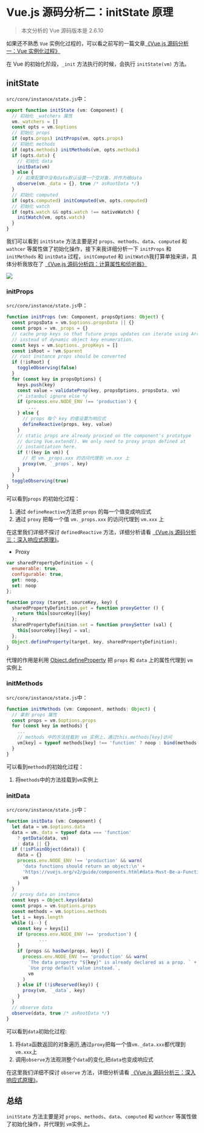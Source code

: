 # Vue.js 源码分析二：initState 原理

> 本文分析的 Vue 源码版本是 2.6.10

如果还不熟悉  `Vue` 实例化过程的，可以看之前写的一篇文章[《Vue.js 源码分析一：Vue 实例化过程》](https://takkitang.github.io/vuesource/1.html)



在 Vue 的初始化阶段，`_init` 方法执行的时候，会执行 `initState(vm)` 方法。

## initState

`src/core/instance/state.js`中：

```js
export function initState (vm: Component) {
  // 初始化 _watchers 属性
  vm._watchers = []
  const opts = vm.$options
  // 初始化 props
  if (opts.props) initProps(vm, opts.props)
  // 初始化 methods
  if (opts.methods) initMethods(vm, opts.methods)
  if (opts.data) {
    // 初始化 data
    initData(vm)
  } else {
    // 如果配置中没有data默认设置一个空对象，并作为根data
    observe(vm._data = {}, true /* asRootData */)
  }
  // 初始化 computed
  if (opts.computed) initComputed(vm, opts.computed)
  // 初始化 watch
  if (opts.watch && opts.watch !== nativeWatch) {
    initWatch(vm, opts.watch)
  }
}
```

我们可以看到 `initState` 方法主要是对 `props`、`methods`、`data`、`computed` 和 `wathcer` 等属性做了初始化操作，接下来我详细分析一下 `initProps` 和 `initMethods` 和 `initData` 过程，`initComputed` 和 `initWatch`我打算单独来讲，具体分析我放在了 [《Vue.js 源码分析四：计算属性和侦听器》](https://takkitang.github.io/vuesource/4.html)



![](https://user-gold-cdn.xitu.io/2019/12/18/16f17f7b7195c7d7?w=710&h=426&f=png&s=42643)

### initProps

`src/core/instance/state.js`中：

```js
function initProps (vm: Component, propsOptions: Object) {
  const propsData = vm.$options.propsData || {}
  const props = vm._props = {}
  // cache prop keys so that future props updates can iterate using Array
  // instead of dynamic object key enumeration.
  const keys = vm.$options._propKeys = []
  const isRoot = !vm.$parent
  // root instance props should be converted
  if (!isRoot) {
    toggleObserving(false)
  }
  for (const key in propsOptions) {
    keys.push(key)
    const value = validateProp(key, propsOptions, propsData, vm)
    /* istanbul ignore else */
    if (process.env.NODE_ENV !== 'production') {
     	...
    } else {
      // props 每个 key 的值设置为响应式
      defineReactive(props, key, value)
    }
    // static props are already proxied on the component's prototype
    // during Vue.extend(). We only need to proxy props defined at
    // instantiation here.
    if (!(key in vm)) {
      // 把 vm._props.xxx 的访问代理到 vm.xxx 上
      proxy(vm, `_props`, key)
    }
  }
  toggleObserving(true)
}
```

可以看到`props` 的初始化过程：

1. 通过 `defineReactive`方法把 `props` 的每一个值变成响应式
2. 通过 `proxy` 把每一个值 `vm._props.xxx` 的访问代理到 `vm.xxx` 上

在这里我们详细不探讨 `definedReactive` 方法，详细分析请看 [《Vue.js 源码分析三：深入响应式原理》](https://takkitang.github.io/vuesource/3.html)。

- Proxy 

```js
var sharedPropertyDefinition = {
  enumerable: true,
  configurable: true,
  get: noop,
  set: noop
};

function proxy (target, sourceKey, key) {
  sharedPropertyDefinition.get = function proxyGetter () {
    return this[sourceKey][key]
  };
  sharedPropertyDefinition.set = function proxySetter (val) {
    this[sourceKey][key] = val;
  };
  Object.defineProperty(target, key, sharedPropertyDefinition);
}
```

代理的作用是利用 [Object.defineProperty](https://developer.mozilla.org/zh-CN/docs/Web/JavaScript/Reference/Global_Objects/Object/defineProperty) 把 `props` 和 `data` 上的属性代理到 `vm` 实例上

### initMethods

`src/core/instance/state.js`中：

```js
function initMethods (vm: Component, methods: Object) {
  // 拿到 props 属性
  const props = vm.$options.props
  for (const key in methods) {
    ...
    // methods 中的方法挂载到 vm 实例上，通过this.methods[key]访问
    vm[key] = typeof methods[key] !== 'function' ? noop : bind(methods[key], vm)
  }
}
```

可以看到`methods`的初始化过程：

1. 将`methods`中的方法挂载到`vm`实例上

### initData

`src/core/instance/state.js`中：

```js
function initData (vm: Component) {
  let data = vm.$options.data
  data = vm._data = typeof data === 'function'
    ? getData(data, vm)
    : data || {}
  if (!isPlainObject(data)) {
    data = {}
    process.env.NODE_ENV !== 'production' && warn(
      'data functions should return an object:\n' +
      'https://vuejs.org/v2/guide/components.html#data-Must-Be-a-Function',
      vm
    )
  }
  // proxy data on instance
  const keys = Object.keys(data)
  const props = vm.$options.props
  const methods = vm.$options.methods
  let i = keys.length
  while (i--) {
    const key = keys[i]
    if (process.env.NODE_ENV !== 'production') {
			...
    }
    if (props && hasOwn(props, key)) {
      process.env.NODE_ENV !== 'production' && warn(
        `The data property "${key}" is already declared as a prop. ` +
        `Use prop default value instead.`,
        vm
      )
    } else if (!isReserved(key)) {
      proxy(vm, `_data`, key)
    }
  }
  // observe data
  observe(data, true /* asRootData */)
}
```

可以看到`data`初始化过程:

1. 将`data`函数返回的对象遍历,通过`proxy`把每一个值`vm._data.xxx`都代理到`vm.xxx`上
2. 调用`observe`方法观测整个`data`的变化,把`data`也变成响应式

在这里我们详细不探讨 `observe` 方法，详细分析请看 [《Vue.js 源码分析三：深入响应式原理》](https://takkitang.github.io/vuesource/3.html)。

## 总结

 `initState` 方法主要是对 `props`、`methods`、`data`、`computed` 和 `wathcer` 等属性做了初始化操作，并代理到 `vm`实例上。



